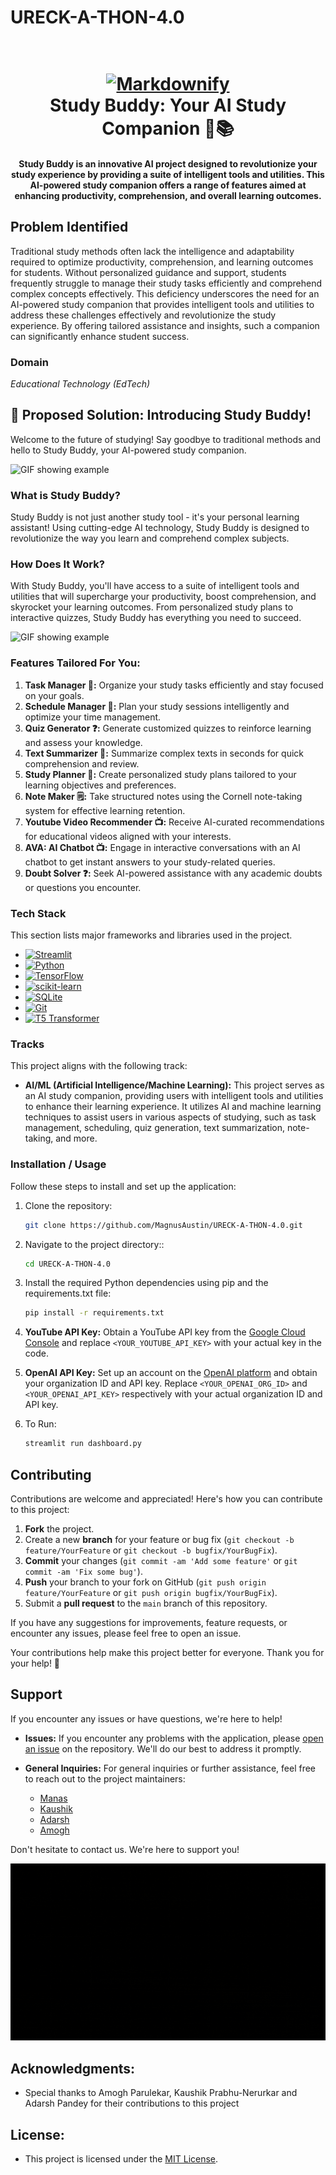 # URECK-A-THON-4.0

<h1 align="center">
  <br>
  <a href="http://www.amitmerchant.com/electron-markdownify"><img src="https://shaybeni.com/wp-content/uploads/2020/04/SB_logo_Anim_404w.gif" alt="Markdownify" width="200"></a>
  <br>
  Study Buddy: Your AI Study Companion 🚀📚
  <br>
</h1>

<h4 align="center">Study Buddy is an innovative AI project designed to revolutionize your study experience by providing a suite of intelligent tools and utilities. This AI-powered study companion offers a range of features aimed at enhancing productivity, comprehension, and overall learning outcomes.</h4>

## Problem Identified

Traditional study methods often lack the intelligence and adaptability required to optimize productivity, comprehension, and learning outcomes for students. Without personalized guidance and support, students frequently struggle to manage their study tasks efficiently and comprehend complex concepts effectively. This deficiency underscores the need for an AI-powered study companion that provides intelligent tools and utilities to address these challenges effectively and revolutionize the study experience. By offering tailored assistance and insights, such a companion can significantly enhance student success.

### Domain

*Educational Technology (EdTech)*
## 🚀 Proposed Solution: Introducing Study Buddy!

Welcome to the future of studying! Say goodbye to traditional methods and hello to Study Buddy, your AI-powered study companion. 

![GIF showing example](StudyBuddyGif.gif)


### What is Study Buddy?

Study Buddy is not just another study tool - it's your personal learning assistant! Using cutting-edge AI technology, Study Buddy is designed to revolutionize the way you learn and comprehend complex subjects.

### How Does It Work?

With Study Buddy, you'll have access to a suite of intelligent tools and utilities that will supercharge your productivity, boost comprehension, and skyrocket your learning outcomes. From personalized study plans to interactive quizzes, Study Buddy has everything you need to succeed.

![GIF showing example](Gif2.gif)

### Features Tailored For You:

1. **Task Manager 📝:** Organize your study tasks efficiently and stay focused on your goals.
2. **Schedule Manager 📅:** Plan your study sessions intelligently and optimize your time management.
3. **Quiz Generator ❓:** Generate customized quizzes to reinforce learning and assess your knowledge.
4. **Text Summarizer 📑:** Summarize complex texts in seconds for quick comprehension and review.
5. **Study Planner 📖:** Create personalized study plans tailored to your learning objectives and preferences.
6. **Note Maker 🗒:** Take structured notes using the Cornell note-taking system for effective learning retention.
7. **Youtube Video Recommender 📺:** Receive AI-curated recommendations for educational videos aligned with your interests.
8. **AVA: AI Chatbot 📺:** Engage in interactive conversations with an AI chatbot to get instant answers to your study-related queries.
9. **Doubt Solver ❓:** Seek AI-powered assistance with any academic doubts or questions you encounter.

### Tech Stack

This section lists major frameworks and libraries used in the project.

* [![Streamlit][Streamlit.shield]][Streamlit.url]
* [![Python][Python.shield]][Python.url]
* [![TensorFlow][TensorFlow.shield]][TensorFlow.url]
* [![scikit-learn][Scikit-learn.shield]][Scikit-learn.url]
* [![SQLite][SQLite.shield]][SQLite.url]
* [![Git][Git.shield]][Git.url]
* [![T5 Transformer][T5.shield]][T5.url]

<!-- MARKDOWN LINKS & IMAGES -->
[Streamlit.shield]: https://img.shields.io/badge/Streamlit-FF4B4B?style=for-the-badge&logo=streamlit&logoColor=white
[Streamlit.url]: https://streamlit.io/
[Python.shield]: https://img.shields.io/badge/Python-3776AB?style=for-the-badge&logo=python&logoColor=white
[Python.url]: https://www.python.org/
[TensorFlow.shield]: https://img.shields.io/badge/TensorFlow-FF6F00?style=for-the-badge&logo=tensorflow&logoColor=white
[TensorFlow.url]: https://www.tensorflow.org/
[Scikit-learn.shield]: https://img.shields.io/badge/scikit_learn-F7931E?style=for-the-badge&logo=scikit-learn&logoColor=white
[Scikit-learn.url]: https://scikit-learn.org/
[SQLite.shield]: https://img.shields.io/badge/SQLite-003B57?style=for-the-badge&logo=sqlite&logoColor=white
[SQLite.url]: https://www.sqlite.org/
[Git.shield]: https://img.shields.io/badge/Git-F05032?style=for-the-badge&logo=git&logoColor=white
[Git.url]: https://git-scm.com/
[T5.shield]: https://img.shields.io/badge/T5_Transformer-FFD000?style=for-the-badge&logo=transformer&logoColor=white
[T5.url]: https://en.wikipedia.org/wiki/T5_(text_generator)

### Tracks
This project aligns with the following track:
- **AI/ML (Artificial Intelligence/Machine Learning):** This project serves as an AI study companion, providing users with intelligent tools and utilities to enhance their learning experience. It utilizes AI and machine learning techniques to assist users in various aspects of studying, such as task management, scheduling, quiz generation, text summarization, note-taking, and more.

### Installation / Usage

Follow these steps to install and set up the application:

1. Clone the repository:
   ```sh
   git clone https://github.com/MagnusAustin/URECK-A-THON-4.0.git
2. Navigate to the project directory::
   ```sh
   cd URECK-A-THON-4.0
3. Install the required Python dependencies using pip and the requirements.txt file:
   ```sh
   pip install -r requirements.txt

   ```
4.  **YouTube API Key:** Obtain a YouTube API key from the [Google Cloud Console](https://console.cloud.google.com/) and replace `<YOUR_YOUTUBE_API_KEY>` with your actual key in the code.

5.  **OpenAI API Key:** Set up an account on the [OpenAI platform](https://openai.com/) and obtain your organization ID and API key. Replace `<YOUR_OPENAI_ORG_ID>` and `<YOUR_OPENAI_API_KEY>` respectively with your actual organization ID and API key.
6. To Run:
   ```sh
   streamlit run dashboard.py
   ```

<!-- CONTRIBUTING -->
## Contributing

Contributions are welcome and appreciated! Here's how you can contribute to this project:

1. **Fork** the project.
2. Create a new **branch** for your feature or bug fix (`git checkout -b feature/YourFeature` or `git checkout -b bugfix/YourBugFix`).
3. **Commit** your changes (`git commit -am 'Add some feature'` or `git commit -am 'Fix some bug'`).
4. **Push** your branch to your fork on GitHub (`git push origin feature/YourFeature` or `git push origin bugfix/YourBugFix`).
5. Submit a **pull request** to the `main` branch of this repository.

If you have any suggestions for improvements, feature requests, or encounter any issues, please feel free to open an issue.

Your contributions help make this project better for everyone. Thank you for your help! 🙌

## Support

If you encounter any issues or have questions, we're here to help!

- **Issues:** If you encounter any problems with the application, please [open an issue](https://github.com/MagnusAustin/URECK-A-THON-4.0/issues) on the repository. We'll do our best to address it promptly.

- **General Inquiries:** For general inquiries or further assistance, feel free to reach out to the project maintainers:
  - [Manas](mailto:manastare7@gmail.com)
  - [Kaushik](mailto:kaushik020603@gmail.com)
  - [Adarsh](mailto:21104039.adarsh.pandey@gmail.com)
  - [Amogh](mailto:amoghmparulekar@gmail.com)

Don't hesitate to contact us. We're here to support you!

![GIF showing example](GIF3.gif)

## Acknowledgments:
   - Special thanks to Amogh Parulekar, Kaushik Prabhu-Nerurkar and Adarsh Pandey for their contributions to this project

## License:
   - This project is licensed under the [MIT License](LICENSE).

